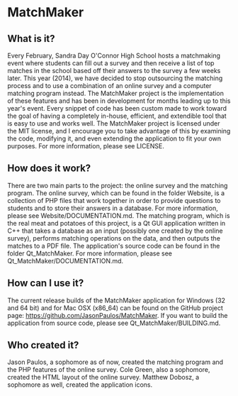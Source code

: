# MatchMaker

## What is it?

Every February, Sandra Day O'Connor High School hosts a matchmaking event where students can fill out a survey and then receive a list of top matches in the school based off their answers to the survey a few weeks later. This year (2014), we have decided to stop outsourcing the matching process and to use a combination of an online survey and a computer matching program instead. The MatchMaker project is the implementation of these features and has been in development for months leading up to this year's event. Every snippet of code has been custom made to work toward the goal of having a completely in-house, efficient, and extendible tool that is easy to use and works well. The MatchMaker project is licensed under the MIT license, and I encourage you to take advantage of this by examining the code, modifying it, and even extending the application to fit your own purposes. For more information, please see LICENSE.

## How does it work?

There are two main parts to the project: the online survey and the matching program. The online survey, which can be found in the folder Website, is a collection of PHP files that work together in order to provide questions to students and to store their answers in a database. For more information, please see Website/DOCUMENTATION.md. The matching program, which is the real meat and potatoes of this project, is a Qt GUI application written in C++ that takes a database as an input (possibly one created by the online survey), performs matching operations on the data, and then outputs the matches to a PDF file. The application's source code can be found in the folder Qt_MatchMaker. For more information, please see Qt_MatchMaker/DOCUMENTATION.md.

## How can I use it?

The current release builds of the MatchMaker application for Windows (32 and 64 bit) and for Mac OSX (x86_64) can be found on the GitHub project page: https://github.com/JasonPaulos/MatchMaker. If you want to build the application from source code, please see Qt_MatchMaker/BUILDING.md.

## Who created it?

Jason Paulos, a sophomore as of now, created the matching program and the PHP features of the online survey. Cole Green, also a sophomore, created the HTML layout of the online survey. Matthew Dobosz, a sophomore as well, created the application icons.

